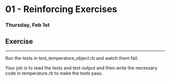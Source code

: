 # 01 - Reinforcing Exercises
### Thursday, Feb 1st

## Exercise
___
Run the tests in test_temperature_object.rb and watch them fail.

Your job is to read the tests and test output and then write the necessary code in temperature.rb to make the tests pass.
